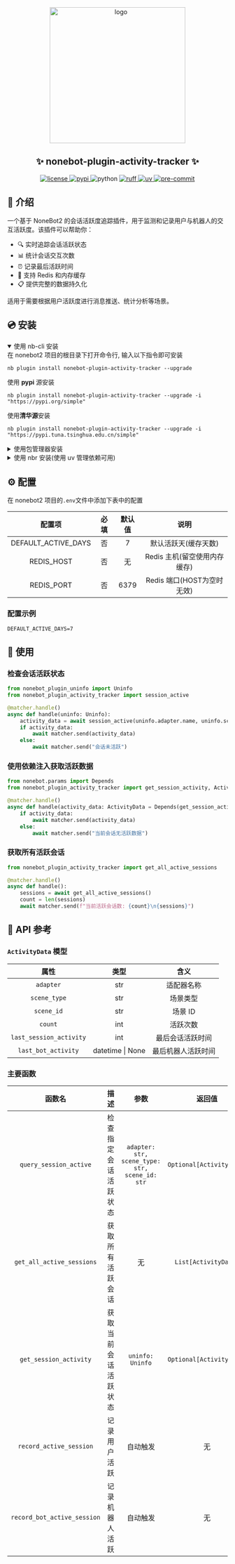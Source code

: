 <div align="center">
    <a href="https://v2.nonebot.dev/store">
    <img src="https://raw.githubusercontent.com/fllesser/nonebot-plugin-template/refs/heads/resource/.docs/NoneBotPlugin.svg" width="310" alt="logo"></a>

## ✨ nonebot-plugin-activity-tracker ✨

<a href="./LICENSE">
    <img src="https://img.shields.io/github/license/zifox666/nonebot-plugin-activity-tracker.svg" alt="license">
</a>
<a href="https://pypi.python.org/pypi/nonebot-plugin-activity-tracker">
    <img src="https://img.shields.io/pypi/v/nonebot-plugin-activity-tracker.svg" alt="pypi">
</a>
<img src="https://img.shields.io/badge/python-3.10+-blue.svg" alt="python">
<a href="https://github.com/astral-sh/ruff">
    <img src="https://img.shields.io/badge/code%20style-ruff-black?style=flat-square&logo=ruff" alt="ruff">
</a>
<a href="https://github.com/astral-sh/uv">
    <img src="https://img.shields.io/badge/package%20manager-uv-black?style=flat-square&logo=uv" alt="uv">
</a>
<a href="https://results.pre-commit.ci/latest/github/zifox666/nonebot-plugin-activity-tracker/master">
    <img src="https://results.pre-commit.ci/badge/github/zifox666/nonebot-plugin-activity-tracker/master.svg" alt="pre-commit" />
</a>
</div>

## 📖 介绍

一个基于 NoneBot2 的会话活跃度追踪插件，用于监测和记录用户与机器人的交互活跃度。该插件可以帮助你：

- 🔍 实时追踪会话活跃状态
- 📊 统计会话交互次数
- ⏰ 记录最后活跃时间
- 💾 支持 Redis 和内存缓存
- 📋 提供完整的数据持久化

适用于需要根据用户活跃度进行消息推送、统计分析等场景。

## 💿 安装

<details open>
<summary>使用 nb-cli 安装</summary>
在 nonebot2 项目的根目录下打开命令行, 输入以下指令即可安装

    nb plugin install nonebot-plugin-activity-tracker --upgrade
使用 **pypi** 源安装

    nb plugin install nonebot-plugin-activity-tracker --upgrade -i "https://pypi.org/simple"
使用**清华源**安装

    nb plugin install nonebot-plugin-activity-tracker --upgrade -i "https://pypi.tuna.tsinghua.edu.cn/simple"

</details>

<details>
<summary>使用包管理器安装</summary>
在 nonebot2 项目的插件目录下, 打开命令行, 根据你使用的包管理器, 输入相应的安装命令

<details open>
<summary>uv</summary>

    uv add nonebot-plugin-activity-tracker
安装仓库 master 分支

    uv add git+https://github.com/zifox666/nonebot-plugin-activity-tracker@master
</details>

<details>
<summary>pdm</summary>

    pdm add nonebot-plugin-activity-tracker
安装仓库 master 分支

    pdm add git+https://github.com/zifox666/nonebot-plugin-activity-tracker@master
</details>
<details>
<summary>poetry</summary>

    poetry add nonebot-plugin-activity-tracker
安装仓库 master 分支

    poetry add git+https://github.com/zifox666/nonebot-plugin-activity-tracker@master
</details>

打开 nonebot2 项目根目录下的 `pyproject.toml` 文件, 在 `[tool.nonebot]` 部分追加写入

    plugins = ["nonebot_plugin_activity_tracker"]

</details>

<details>
<summary>使用 nbr 安装(使用 uv 管理依赖可用)</summary>

[nbr](https://github.com/fllesser/nbr) 是一个基于 uv 的 nb-cli，可以方便地管理 nonebot2

    nbr plugin install nonebot-plugin-activity-tracker
使用 **pypi** 源安装

    nbr plugin install nonebot-plugin-activity-tracker -i "https://pypi.org/simple"
</details>

## ⚙️ 配置

在 nonebot2 项目的`.env`文件中添加下表中的配置

|         配置项         | 必填 | 默认值 |         说明          |
|:-------------------:| :--: | :----: |:-------------------:|
| DEFAULT_ACTIVE_DAYS |  否  |   7    |     默认活跃天(缓存天数)     |
|     REDIS_HOST      |  否  |   无   | Redis 主机(留空使用内存缓存)  |
|     REDIS_PORT      |  否  | 6379   | Redis 端口(HOST为空时无效) |

### 配置示例

```env
DEFAULT_ACTIVE_DAYS=7
```

## 🎉 使用

### 检查会话活跃状态

```python
from nonebot_plugin_uninfo import Uninfo
from nonebot_plugin_activity_tracker import session_active

@matcher.handle()
async def handle(uninfo: Uninfo):
    activity_data = await session_active(uninfo.adapter.name, uninfo.scene.type.name, uninfo.scene.id)
    if activity_data:
        await matcher.send(activity_data)
    else:
        await matcher.send("会话未活跃")
```

### 使用依赖注入获取活跃数据

```python
from nonebot.params import Depends
from nonebot_plugin_activity_tracker import get_session_activity, ActivityData

@matcher.handle()
async def handle(activity_data: ActivityData = Depends(get_session_activity)):
    if activity_data:
        await matcher.send(activity_data)
    else:
        await matcher.send("当前会话无活跃数据")
```


### 获取所有活跃会话

```python
from nonebot_plugin_activity_tracker import get_all_active_sessions

@matcher.handle()
async def handle():
    sessions = await get_all_active_sessions()
    count = len(sessions)
    await matcher.send(f"当前活跃会话数: {count}\n{sessions}")
```


## 🔧 API 参考

### `ActivityData` 模型

| 属性                    | 类型              | 含义              |
| :--------------------: | :---------------: | :---------------: |
| `adapter`              | str               | 适配器名称         |
| `scene_type`           | str               | 场景类型          |
| `scene_id`             | str               | 场景 ID           |
| `count`                | int               | 活跃次数          |
| `last_session_activity`| int               | 最后会话活跃时间   |
| `last_bot_activity`    | datetime \| None  | 最后机器人活跃时间 |

### 主要函数

|             函数名             |     描述     | 参数                    | 返回值                     |
|:---------------------------:|:----------:| :---------------------: | :------------------------: |
|   `query_session_active`    | 检查指定会话活跃状态 | `adapter: str, scene_type: str, scene_id: str`        | `Optional[ActivityData]`   |
|  `get_all_active_sessions`  |  获取所有活跃会话  | 无                      | `List[ActivityData]`       |
|   `get_session_activity`    | 获取当前会话活跃状态 | `uninfo: Uninfo`        | `Optional[ActivityData]`   |
|   `record_active_session`   |   记录用户活跃   | 自动触发                | 无                         |
| `record_bot_active_session` |  记录机器人活跃   | 自动触发                | 无                         |

